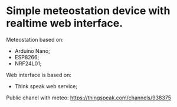 # Simple meteostation device with realtime web interface.

Meteostation based on: 
  - Arduino Nano;
  - ESP8266;
  - NRF24L01;

Web interface is based on:
  - Think speak web service;

Public chanel with meteo:
    https://thingspeak.com/channels/938375

